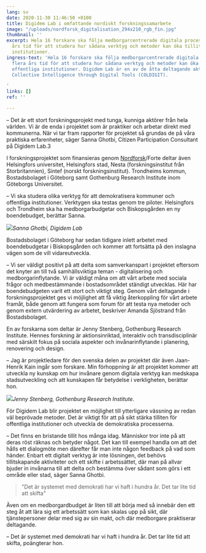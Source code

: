 ```yaml
---
lang: sv
date: 2020-11-30 11:46:50 +0100
title: Digidem Lab i omfattande nordiskt forskningssamarbete
image: "/uploads/nordforsk_digitalisation_294x210_rgb_fin.jpg"
thumbnail: ''
excerpt: Hela 16 forskare ska följa medborgarcentrerade digitala processer under flera
  års tid för att studera hur sådana verktyg och metoder kan öka tilliten till offentliga
  institutioner.
ingress-text: 'Hela 16 forskare ska följa medborgarcentrerade digitala processer under
  flera års tid för att studera hur sådana verktyg och metoder kan öka tilliten till
  offentliga institutioner. Digidem Lab är en av de åtta deltagande aktörerna i projektet
  Collective Intelligence through Digital Tools (COLDIGIT).

'
links: []
ref: ''

---
```

– Det är ett stort forskningsprojekt med tunga, kunniga aktörer från hela världen. Vi är de enda i projektet som är praktiker och arbetar direkt med kommunerna. När vi tar fram rapporter för projektet så grundas de på våra praktiska erfarenheter, säger Sanna Ghotbi, Citizen Participation Consultant på Digidem Lab.3

I forskningsprojektet som finansieras genom [Nordforsk](https://www.nordforsk.org/projects/collective-intelligence-through-digital-tools?fbclid=IwAR1Oi5T7kq6Ss5l9Ne5YOXjBb0gq_HAoM1dzQ9rZWU9VTxeclDZHbtmIGUI)/Forte deltar även Helsingfors universitet, Helsingfors stad, Nesta (forskningsinstitut från Storbritannien), Sintef (norskt forskningsinstitut). Trondheims kommun, Bostadsbolaget i Göteborg samt Gothenburg Research Institute inom Göteborgs Universitet.

– Vi ska studera olika verktyg för att demokratisera kommuner och offentliga institutioner. Verktygen ska testas genom tre piloter. Helsingfors och Trondheim ska ha medborgarbudgetar och Biskopsgården en ny boendebudget, berättar Sanna.

![](/uploads/sanna.jpg)_Sanna Ghotbi, Digidem Lab_  
  
Bostadsbolaget i Göteborg har sedan tidigare inlett arbetet med boendebudgetar i Biskopsgården och kommer att fortsätta på den inslagna vägen som de vill vidareutveckla.

– Vi ser väldigt positivt på att delta som samverkanspart i projektet eftersom det knyter an till två samhällsviktiga teman - digitalisering och medborgarinflytande. Vi är väldigt måna om att vårt arbete med sociala frågor och medbestämmande i bostadsområdet ständigt utvecklas. Här har boendebudgeten varit ett stort och viktigt steg. Genom vårt deltagande i forskningsprojektet ges vi möjlighet att få viktig återkoppling för vårt arbete framåt, både genom att fungera som forum för att testa nya metoder och genom extern utvärdering av arbetet, beskriver Amanda Sjöstrand från Bostadsbolaget.

En av forskarna som deltar är Jenny Stenberg, Gothenburg Research Institute. Hennes forskning är aktionsinriktad, interaktiv och transdisciplinär med särskilt fokus på sociala aspekter och invånarinflytande i planering, renovering och design. 

– Jag är projektledare för den svenska delen av projektet där även Jaan-Henrik Kain ingår som forskare. Min förhoppning är att projektet kommer att utveckla ny kunskap om hur invånare genom digitala verktyg kan medskapa stadsutveckling och att kunskapen får betydelse i verkligheten, berättar hon.

  
![](/uploads/nordforsk-jennie.jpg)_Jenny Stenberg, Gothenburg Research Institute._

För Digidem Lab blir projektet en möjlighet till ytterligare vässning av redan väl beprövade metoder. Det är viktigt för att på sikt stärka tilliten för offentliga institutioner och utveckla de demokratiska processerna.

– Det finns en bristande tillit hos många idag. Människor tror inte på att deras röst räknas och betyder något. Det kan till exempel handla om att det hålls ett dialogmöte men därefter får man inte någon feedback på vad som händer. Enbart ett digitalt verktyg är inte lösningen, det behövs tillitskapande aktiviteter och ett skifte i arbetssättet, där man på allvar bjuder in invånarna till att delta och bestämma över sådant som görs i ett område eller stad, säger Sanna Ghotbi.

> "Det är systemet med demokrati har vi haft i hundra år. Det tar lite tid att skifta"

Även om en medborgardbudget är liten till att börja med så innebär den ett steg åt att lära sig ett arbetssätt som kan skalas upp på sikt, där tjänstepersoner delar med sig av sin makt, och där medborgare praktiserar deltagande.  
  
 – Det är systemet med demokrati har vi haft i hundra år. Det tar lite tid att skifta, poängterar hon.